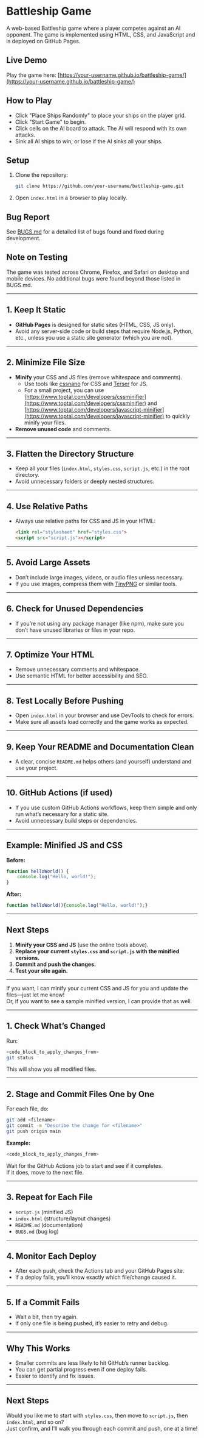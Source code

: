 # Battleship Game

A web-based Battleship game where a player competes against an AI opponent. The game is implemented using HTML, CSS, and JavaScript and is deployed on GitHub Pages.

## Live Demo
Play the game here: [https://your-username.github.io/battleship-game/](https://your-username.github.io/battleship-game/)

## How to Play
- Click "Place Ships Randomly" to place your ships on the player grid.
- Click "Start Game" to begin.
- Click cells on the AI board to attack. The AI will respond with its own attacks.
- Sink all AI ships to win, or lose if the AI sinks all your ships.

## Setup
1. Clone the repository:
   ```bash
   git clone https://github.com/your-username/battleship-game.git
   ```
2. Open `index.html` in a browser to play locally.

## Bug Report
See [BUGS.md](./BUGS.md) for a detailed list of bugs found and fixed during development.

## Note on Testing
The game was tested across Chrome, Firefox, and Safari on desktop and mobile devices. No additional bugs were found beyond those listed in BUGS.md.

---

## 1. **Keep It Static**
- **GitHub Pages** is designed for static sites (HTML, CSS, JS only).
- Avoid any server-side code or build steps that require Node.js, Python, etc., unless you use a static site generator (which you are not).

---

## 2. **Minimize File Size**
- **Minify** your CSS and JS files (remove whitespace and comments).
  - Use tools like [cssnano](https://cssnano.co/) for CSS and [Terser](https://terser.org/) for JS.
  - For a small project, you can use [https://www.toptal.com/developers/cssminifier](https://www.toptal.com/developers/cssminifier) and [https://www.toptal.com/developers/javascript-minifier](https://www.toptal.com/developers/javascript-minifier) to quickly minify your files.
- **Remove unused code** and comments.

---

## 3. **Flatten the Directory Structure**
- Keep all your files (`index.html`, `styles.css`, `script.js`, etc.) in the root directory.
- Avoid unnecessary folders or deeply nested structures.

---

## 4. **Use Relative Paths**
- Always use relative paths for CSS and JS in your HTML:
  ```html
  <link rel="stylesheet" href="styles.css">
  <script src="script.js"></script>
  ```

---

## 5. **Avoid Large Assets**
- Don’t include large images, videos, or audio files unless necessary.
- If you use images, compress them with [TinyPNG](https://tinypng.com/) or similar tools.

---

## 6. **Check for Unused Dependencies**
- If you’re not using any package manager (like npm), make sure you don’t have unused libraries or files in your repo.

---

## 7. **Optimize Your HTML**
- Remove unnecessary comments and whitespace.
- Use semantic HTML for better accessibility and SEO.

---

## 8. **Test Locally Before Pushing**
- Open `index.html` in your browser and use DevTools to check for errors.
- Make sure all assets load correctly and the game works as expected.

---

## 9. **Keep Your README and Documentation Clean**
- A clear, concise `README.md` helps others (and yourself) understand and use your project.

---

## 10. **GitHub Actions (if used)**
- If you use custom GitHub Actions workflows, keep them simple and only run what’s necessary for a static site.
- Avoid unnecessary build steps or dependencies.

---

## Example: Minified JS and CSS

**Before:**
```js
function helloWorld() {
    console.log("Hello, world!");
}
```
**After:**
```js
function helloWorld(){console.log("Hello, world!");}
```

---

## Next Steps

1. **Minify your CSS and JS** (use the online tools above).
2. **Replace your current `styles.css` and `script.js` with the minified versions.**
3. **Commit and push the changes.**
4. **Test your site again.**

---

If you want, I can minify your current CSS and JS for you and update the files—just let me know!  
Or, if you want to see a sample minified version, I can provide that as well.

---

## 1. **Check What’s Changed**

Run:
```sh
<code_block_to_apply_changes_from>
git status
```
This will show you all modified files.

---

## 2. **Stage and Commit Files One by One**

For each file, do:

```sh
git add <filename>
git commit -m "Describe the change for <filename>"
git push origin main
```

**Example:**
```sh
<code_block_to_apply_changes_from>
```
Wait for the GitHub Actions job to start and see if it completes.  
If it does, move to the next file.

---

## 3. **Repeat for Each File**

- `script.js` (minified JS)
- `index.html` (structure/layout changes)
- `README.md` (documentation)
- `BUGS.md` (bug log)

---

## 4. **Monitor Each Deploy**

- After each push, check the Actions tab and your GitHub Pages site.
- If a deploy fails, you’ll know exactly which file/change caused it.

---

## 5. **If a Commit Fails**

- Wait a bit, then try again.
- If only one file is being pushed, it’s easier to retry and debug.

---

## Why This Works

- Smaller commits are less likely to hit GitHub’s runner backlog.
- You can get partial progress even if one deploy fails.
- Easier to identify and fix issues.

---

## Next Steps

Would you like me to start with `styles.css`, then move to `script.js`, then `index.html`, and so on?  
Just confirm, and I’ll walk you through each commit and push, one at a time!
